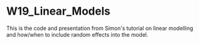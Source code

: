 # W19_Linear_Models
This is the code and presentation from Simon's tutorial on linear modelling and how/when to include random effects into the model. 
